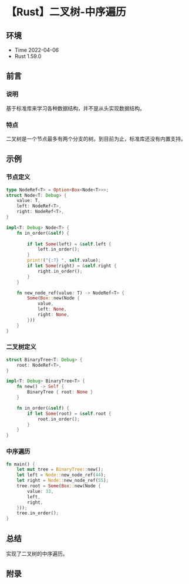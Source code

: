 # 【Rust】二叉树-中序遍历

## 环境

- Time 2022-04-06
- Rust 1.59.0

## 前言

### 说明

基于标准库来学习各种数据结构，并不是从头实现数据结构。

### 特点

二叉树是一个节点最多有两个分支的树。到目前为止，标准库还没有内置支持。

## 示例

### 节点定义

```rust
type NodeRef<T> = Option<Box<Node<T>>>;
struct Node<T: Debug> {
    value: T,
    left: NodeRef<T>,
    right: NodeRef<T>,
}

impl<T: Debug> Node<T> {
    fn in_order(&self) {
        
        if let Some(left) = &self.left {
            left.in_order();
        }
        print!("{:?} ", self.value);
        if let Some(right) = &self.right {
            right.in_order();
        }
    }

    fn new_node_ref(value: T) -> NodeRef<T> {
        Some(Box::new(Node {
            value,
            left: None,
            right: None,
        }))
    }
}
```

### 二叉树定义

```rust
struct BinaryTree<T: Debug> {
    root: NodeRef<T>,
}

impl<T: Debug> BinaryTree<T> {
    fn new() -> Self {
        BinaryTree { root: None }
    }

    fn in_order(&self) {
        if let Some(root) = &self.root {
            root.in_order();
        }
    }
}
```

### 中序遍历

```rust
fn main() {
    let mut tree = BinaryTree::new();
    let left = Node::new_node_ref(44);
    let right = Node::new_node_ref(55);
    tree.root = Some(Box::new(Node {
        value: 33,
        left,
        right,
    }));
    tree.in_order();
}
```

## 总结

实现了二叉树的中序遍历。

## 附录
